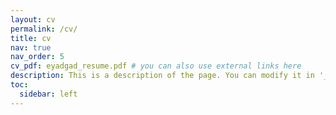 ```yaml
---
layout: cv
permalink: /cv/
title: cv
nav: true
nav_order: 5
cv_pdf: eyadgad_resume.pdf # you can also use external links here
description: This is a description of the page. You can modify it in '_pages/cv.md'. You can also change or remove the top pdf download button.
toc:
  sidebar: left
---
```

